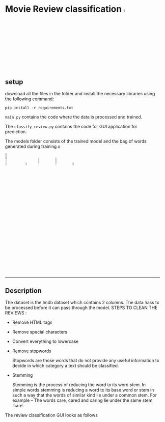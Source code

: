 # Movie Review classification <img src="http://assets.stickpng.com/images/5f47fabc554fc70004db57a7.png" width="5%" height="5%" />


## setup

download all the files in the folder and install the necessary libraries using the following command:

`pip install -r requirements.txt`

`main.py` contains the code where the data is processed and trained.

The `classify_review.py` contains the code for GUI application for prediction.

The models folder consists of the trained model and the bag of words generated during training.x

<img src="https://brandslogos.com/wp-content/uploads/images/large/python-logo-1.png" width="10%" height="10%" />&nbsp;&nbsp;&nbsp;&nbsp;<img src="https://upload.wikimedia.org/wikipedia/commons/thumb/0/05/Scikit_learn_logo_small.svg/1200px-Scikit_learn_logo_small.svg.png" width="5%" height="5%" />&nbsp;&nbsp;&nbsp;&nbsp;<img src="https://upload.wikimedia.org/wikipedia/commons/thumb/3/31/NumPy_logo_2020.svg/1280px-NumPy_logo_2020.svg.png" width="8%" height="8%" />&nbsp;&nbsp;&nbsp;&nbsp;<img src="https://upload.wikimedia.org/wikipedia/commons/thumb/e/ed/Pandas_logo.svg/1200px-Pandas_logo.svg.png" width="8%" height="8%" />&nbsp;&nbsp;&nbsp;&nbsp;<img src="https://miro.medium.com/max/592/0*zKRz1UgqpOZ4bvuA" width="5%" height="5%" />  
***

## Description

The dataset is the Imdb dataset which contains 2 columns. The data hass to be processed before it can pass through the model.
STEPS TO CLEAN THE REVIEWS :
- Remove HTML tags
- Remove special characters
- Convert everything to lowercase
- Remove stopwords

    Stopwords are those words that do not provide any useful information to decide in which category a text should be classified.

- Stemming

    Stemming is the process of reducing the word to its word stem. In simple words stemming is reducing a word to its base word or stem in such a way that the words of similar kind lie under a common stem. For example – The words care, cared and caring lie under the same stem ‘care’.

The review classification GUI looks as follows

